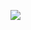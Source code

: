 ![](http://www.plantuml.com/plantuml/svg/TOxThS8m38NVCqKMo0PNLwKiW805J69Q2zT1ZllMuK4YHIBG9__uypcdAmPgyyJEaHZg5IBw8q92TQ_Y_vOGdgkO9HAJ33q9vw4o-n58C5KqXEL__OPBCOLeVbURRzNjaz8mMl0zvtWZMStUOykTQSBKm1_QrQz6tmPE0lSovbzP3w30ZDmWhaD9yyGF)